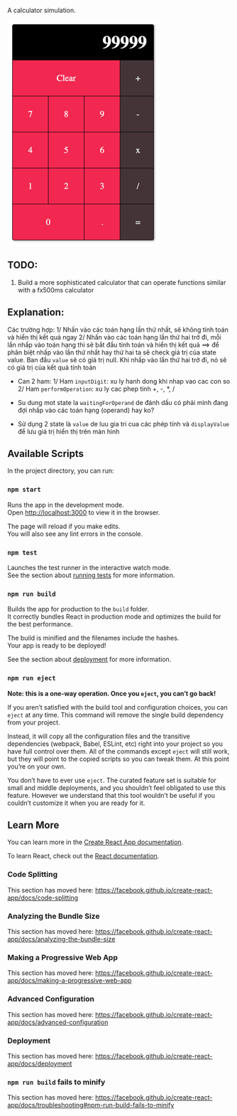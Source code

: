 A calculator simulation.

![img.png](img.png)

## TODO:

1. Build a more sophisticated calculator that can operate functions similar with a fx500ms calculator

## Explanation:

Các trường hợp:
1/ Nhấn vào các toán hạng lần thứ nhất, sẽ không tính toán và hiển thị kết quả ngay
2/ Nhấn vào các toán hạng lần thứ hai trở đi, mỗi lần nhấp vào toán hạng thì sẽ bắt đầu tính toán và hiển thị kết quả
==> để phân biệt nhấp vào lần thứ nhất hay thứ hai ta sẽ check giá trị của state value. Ban đầu `value` sẽ có giá trị null. Khi nhấp vào lần thứ hai trở đi, nó sẽ có giá trị của kết quả tính toán

- Can 2 ham:
  1/ Ham `inputDigit`: xu ly hanh dong khi nhap vao cac con so
  2/ Ham `performOperation`: xu ly cac phep tinh +, -, \*, /

- Su dung mot state la `waitingForOperand` de đánh dấu có phải mình đang đợi nhấp vào các toán hạng (operand) hay ko?

- Sử dụng 2 state là `value` de luu gia tri cua các phép tính và `displayValue` để lưu giá trị hiển thị trên màn hình

## Available Scripts

In the project directory, you can run:

### `npm start`

Runs the app in the development mode.<br />
Open [http://localhost:3000](http://localhost:3000) to view it in the browser.

The page will reload if you make edits.<br />
You will also see any lint errors in the console.

### `npm test`

Launches the test runner in the interactive watch mode.<br />
See the section about [running tests](https://facebook.github.io/create-react-app/docs/running-tests) for more information.

### `npm run build`

Builds the app for production to the `build` folder.<br />
It correctly bundles React in production mode and optimizes the build for the best performance.

The build is minified and the filenames include the hashes.<br />
Your app is ready to be deployed!

See the section about [deployment](https://facebook.github.io/create-react-app/docs/deployment) for more information.

### `npm run eject`

**Note: this is a one-way operation. Once you `eject`, you can’t go back!**

If you aren’t satisfied with the build tool and configuration choices, you can `eject` at any time. This command will remove the single build dependency from your project.

Instead, it will copy all the configuration files and the transitive dependencies (webpack, Babel, ESLint, etc) right into your project so you have full control over them. All of the commands except `eject` will still work, but they will point to the copied scripts so you can tweak them. At this point you’re on your own.

You don’t have to ever use `eject`. The curated feature set is suitable for small and middle deployments, and you shouldn’t feel obligated to use this feature. However we understand that this tool wouldn’t be useful if you couldn’t customize it when you are ready for it.

## Learn More

You can learn more in the [Create React App documentation](https://facebook.github.io/create-react-app/docs/getting-started).

To learn React, check out the [React documentation](https://reactjs.org/).

### Code Splitting

This section has moved here: https://facebook.github.io/create-react-app/docs/code-splitting

### Analyzing the Bundle Size

This section has moved here: https://facebook.github.io/create-react-app/docs/analyzing-the-bundle-size

### Making a Progressive Web App

This section has moved here: https://facebook.github.io/create-react-app/docs/making-a-progressive-web-app

### Advanced Configuration

This section has moved here: https://facebook.github.io/create-react-app/docs/advanced-configuration

### Deployment

This section has moved here: https://facebook.github.io/create-react-app/docs/deployment

### `npm run build` fails to minify

This section has moved here: https://facebook.github.io/create-react-app/docs/troubleshooting#npm-run-build-fails-to-minify
